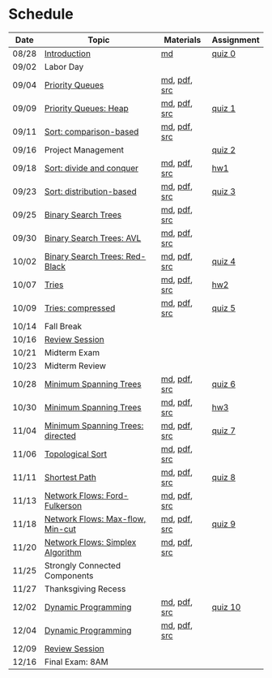 # Schedule

| Date | Topic | Materials | Assignment |
|:---:|---|---|---|
|08/28| [Introduction](syllabus.md) | [md](getting_started.md) | [quiz 0](quizzes.md#quiz-0) |
|09/02| Labor Day | | |
|09/04| [Priority Queues](https://speakerdeck.com/jdchoi77/cs253-priority-queues) | [md](priority_queues.md), [pdf](https://drive.google.com/file/d/1biMEUN5zqh0wquFLodMpKj1kzrXjt2ea/view?usp=sharing), [src](../src/main/java/edu/emory/cs/queue) |  |
|09/09| [Priority Queues: Heap](https://speakerdeck.com/jdchoi77/cs253-priority-queues) | [md](priority_queues.md), [pdf](priority_queues.pdf), [src](../src/main/java/edu/emory/cs/queue) | [quiz 1](quizzes.md#quiz-1) |
|09/11| [Sort: comparison-based](https://speakerdeck.com/jdchoi77/cs253-comparison-based-sort) | [md](sort_comparison_based.md), [pdf](https://drive.google.com/file/d/1wwFShFjjw_0GDe79_PeefBX4wWt-_O5w/view?usp=sharing), [src](../src/main/java/edu/emory/cs/sort/comparison) |  |
|09/16| Project Management | | [quiz 2](quizzes.md#quiz-2) | 
|09/18| [Sort: divide and conquer](https://speakerdeck.com/jdchoi77/cs253-divide-and-conquer-sort) | [md](sort_divide_conquer.md), [pdf](https://drive.google.com/open?id=1IHbtNMAOaeuHN6oBJYh8ioLPFLq-B1vz), [src](../src/main/java/edu/emory/cs/sort/divide_conquer) | [hw1](hw_hybrid_sort.md) |
|09/23| [Sort: distribution-based]() | [md](), [pdf](), [src]() | [quiz 3]()  |
|09/25| [Binary Search Trees]() | [md](binary_search_trees_balanced.md), [pdf](), [src]() |  | 
|09/30| [Binary Search Trees: AVL]() | [md](), [pdf](), [src]() |  |
|10/02| [Binary Search Trees: Red-Black]() | [md](), [pdf](), [src]() | [quiz 4]() | 
|10/07| [Tries]() | [md](), [pdf](), [src]() | [hw2]() |
|10/09| [Tries: compressed]() | [md](), [pdf](), [src]() | [quiz 5]() |
|10/14| Fall Break | | |
|10/16| [Review Session](resources.md#previous-exams) | | |
|10/21| Midterm Exam | | |
|10/23| Midterm Review | | |
|10/28| [Minimum Spanning Trees]() | [md](), [pdf](), [src]() | [quiz 6]() |
|10/30| [Minimum Spanning Trees]() | [md](), [pdf](), [src]() | [hw3]() |
|11/04| [Minimum Spanning Trees: directed]() | [md](), [pdf](), [src]() | [quiz 7]() |
|11/06| [Topological Sort]() | [md](), [pdf](), [src]()  |  |
|11/11| [Shortest Path]() | [md](), [pdf](), [src]() | [quiz 8]() |
|11/13| [Network Flows: Ford-Fulkerson]() | [md](), [pdf](), [src]() | |
|11/18| [Network Flows: Max-flow, Min-cut]() | [md](), [pdf](), [src]() | [quiz 9]() |
|11/20| [Network Flows: Simplex Algorithm]() | [md](), [pdf](), [src]() |  |
|11/25| Strongly Connected Components | | |
|11/27| Thanksgiving Recess | | |
|12/02| [Dynamic Programming]() | [md](), [pdf](), [src]() | [quiz 10]() | |
|12/04| [Dynamic Programming]() | [md](), [pdf](), [src]() | |
|12/09| [Review Session](resources.md#previous-exams) | ||
|12/16| Final Exam: 8AM | ||
